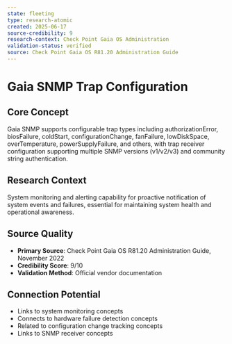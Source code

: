 ```yaml
---
state: fleeting
type: research-atomic
created: 2025-06-17
source-credibility: 9
research-context: Check Point Gaia OS Administration
validation-status: verified
source: Check Point Gaia OS R81.20 Administration Guide
---
```


# Gaia SNMP Trap Configuration

## Core Concept
Gaia SNMP supports configurable trap types including authorizationError, biosFailure, coldStart, configurationChange, fanFailure, lowDiskSpace, overTemperature, powerSupplyFailure, and others, with trap receiver configuration supporting multiple SNMP versions (v1/v2/v3) and community string authentication.

## Research Context
System monitoring and alerting capability for proactive notification of system events and failures, essential for maintaining system health and operational awareness.

## Source Quality
- **Primary Source**: Check Point Gaia OS R81.20 Administration Guide, November 2022
- **Credibility Score**: 9/10
- **Validation Method**: Official vendor documentation

## Connection Potential
- Links to system monitoring concepts
- Connects to hardware failure detection concepts
- Related to configuration change tracking concepts
- Links to SNMP receiver concepts
